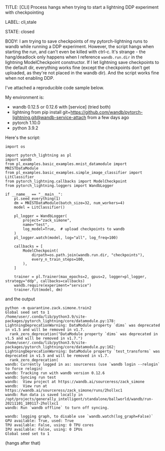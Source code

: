 TITLE:
[CLI] Process hangs when trying to start a lightning DDP experiment with checkpointing

LABEL:
cli,stale

STATE:
closed

BODY:
I am trying to save checkpoints of my pytorch-lightning runs to wandb while running a DDP experiment. However, the script hangs when starting the run, and can't even be killed with ctrl-c. It's strange - the hang/deadlock only happens when I reference `wandb.run.dir` in the lightning ModelCheckpoint constructor. If I let lightning save checkpoints to the default dir, everything works fine (except the checkpoints don't get uploaded, as they're not placed in the wandb dir). And the script works fine when not enabling DDP.

I've attached a reproducible code sample below. 

My environment is:
- wandb 0.12.5 or 0.12.6 with [service] (tried both)
- lightning from pip install git+https://github.com/wandb/pytorch-lightning.git@wandb-service-attach from a few days ago
- pytorch 1.10.0
- python 3.9.2

Here's the script:
```
import os

import pytorch_lightning as pl
import wandb
from pl_examples.basic_examples.mnist_datamodule import MNISTDataModule
from pl_examples.basic_examples.simple_image_classifier import LitClassifier
from pytorch_lightning.callbacks import ModelCheckpoint
from pytorch_lightning.loggers import WandbLogger

if __name__ == "__main__":
    pl.seed_everything(1)
    dm = MNISTDataModule(batch_size=32, num_workers=4)
    model = LitClassifier()

    pl_logger = WandbLogger(
        project="zack_simone",
        name="test",
        log_model=True,  # upload checkpoints to wandb
    )
    pl_logger.watch(model, log="all", log_freq=100)

    callbacks = [
        ModelCheckpoint(
            dirpath=os.path.join(wandb.run.dir, "checkpoints"),
            every_n_train_steps=100,
        ),
    ]

    trainer = pl.Trainer(max_epochs=2, gpus=2, logger=pl_logger, strategy="ddp", callbacks=callbacks)
    wandb.require(experiment="service")
    trainer.fit(model, dm)
```

and the output
```
python -m quarantine.zack.simone.train2
Global seed set to 1
/home/user/.conda/lib/python3.9/site-packages/pytorch_lightning/core/datamodule.py:178: LightningDeprecationWarning: DataModule property `dims` was deprecated in v1.5 and will be removed in v1.7.
  rank_zero_deprecation("DataModule property `dims` was deprecated in v1.5 and will be removed in v1.7.")
/home/user/.conda/lib/python3.9/site-packages/pytorch_lightning/core/datamodule.py:162: LightningDeprecationWarning: DataModule property `test_transforms` was deprecated in v1.5 and will be removed in v1.7.
  rank_zero_deprecation(
wandb: Currently logged in as: sourceress (use `wandb login --relogin` to force relogin)
wandb: Tracking run with wandb version 0.12.6
wandb: Syncing run test
wandb:  View project at https://wandb.ai/sourceress/zack_simone
wandb:  View run at https://wandb.ai/sourceress/zack_simone/runs/2hollxc1
wandb: Run data is saved locally in /opt/projects/generally_intelligent/standalone/ballworld/wandb/run-20211101_180117-2hollxc1
wandb: Run `wandb offline` to turn off syncing.

wandb: logging graph, to disable use `wandb.watch(log_graph=False)`
GPU available: True, used: True
TPU available: False, using: 0 TPU cores
IPU available: False, using: 0 IPUs
Global seed set to 1
```
(hangs after that)



